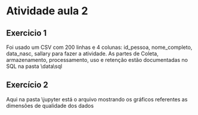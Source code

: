 # Atividade aula 2
## Exercicio 1

Foi usado um CSV com 200 linhas e 4 colunas: id_pessoa, nome_completo, data_nasc, sallary para fazer a atividade.
As partes de Coleta, armazenamento, processamento, uso e retenção estão documentadas no SQL na pasta \data\sql

## Exercício 2
Aqui na pasta \jupyter está o arquivo mostrando os gráficos referentes as dimensões de qualidade dos dados
